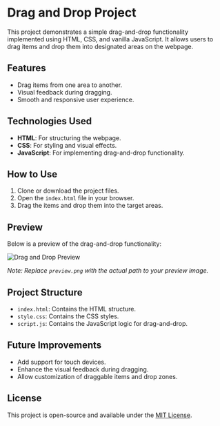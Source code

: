 # Drag and Drop Project

This project demonstrates a simple drag-and-drop functionality implemented using HTML, CSS, and vanilla JavaScript. It allows users to drag items and drop them into designated areas on the webpage.

## Features

- Drag items from one area to another.
- Visual feedback during dragging.
- Smooth and responsive user experience.

## Technologies Used

- **HTML**: For structuring the webpage.
- **CSS**: For styling and visual effects.
- **JavaScript**: For implementing drag-and-drop functionality.

## How to Use

1. Clone or download the project files.
2. Open the `index.html` file in your browser.
3. Drag the items and drop them into the target areas.

## Preview

Below is a preview of the drag-and-drop functionality:

![Drag and Drop Preview](./media/DOM%20mastery%20-%20Made%20with%20Clipchamp.gif)

*Note: Replace `preview.png` with the actual path to your preview image.*

## Project Structure

- `index.html`: Contains the HTML structure.
- `style.css`: Contains the CSS styles.
- `script.js`: Contains the JavaScript logic for drag-and-drop.

## Future Improvements

- Add support for touch devices.
- Enhance the visual feedback during dragging.
- Allow customization of draggable items and drop zones.

## License

This project is open-source and available under the [MIT License](LICENSE).
